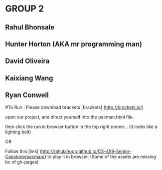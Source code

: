 # GROUP 2
## Rahul Bhonsale
## Hunter Horton (AKA mr programming man)
## David Oliveira
## Kaixiang Wang
## Ryan Conwell

#To Run :
Please download brackets
[brackets] (http://brackets.io/)

open our project, and direct yourself into the pacman.html file.

then click the run in browser button in the top right corner... 
(it looks  like a lighting bolt)

OR

Follow this [link] (http://rahulahoop.github.io/CS-499-Senior-Capstone/pacman/) to play it
in browser. (Some of the assets are missing bc of gh-pages)
